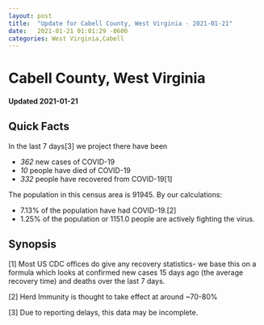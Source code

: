 ```yaml
---
layout: post
title:  "Update for Cabell County, West Virginia - 2021-01-21"
date:   2021-01-21 01:01:29 -0600
categories: West Virginia,Cabell
---
```


# Cabell County, West Virginia
#### Updated 2021-01-21

## Quick Facts

In the last 7 days[3] we project there have been
- *362* new cases of COVID-19
- *10* people have died of COVID-19
- *332* people have recovered from COVID-19[1]

The population in this census area is 91945. By our calculations:
- 7.13% of the population have had COVID-19.[2]
- 1.25% of the population or 1151.0 people are actively fighting the virus.

## Synopsis




[1] Most US CDC offices do give any recovery statistics- we base this on a formula which looks at confirmed new cases
15 days ago (the average recovery time) and deaths over the last 7 days.

[2] Herd Immunity is thought to take effect at around ~70-80%

[3] Due to reporting delays, this data may be incomplete.
 
    